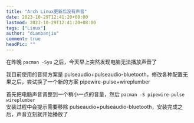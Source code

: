 ```yaml
---
title: "Arch Linux更新后没有声音"
date: 2023-10-29T12:41:20+08:00
lastmod: 2023-10-29T12:41:20+08:00
tags: ["Linux"]
author: "dianbanjiu"
comment: true
headPic: ""
---
```


在昨晚 `pacman -Syu` 之后，今天早上突然发现电脑无法播放声音了  

我目前使用的音频方案是 pulseaudio+pulseaudio-bluetooth，修改各种配置无果之后，尝试换了一个新的方案 pipewire-pulse+wireplumber  

首先把电脑声音调整到一个稍小一点的音量，然后 `pacman -S pipewire-pulse wireplumber`    
安装过程中会提示需要移除 pulseaudio+pulseaudio-bluetooth，安装完成之后，声音立刻就开始播放了